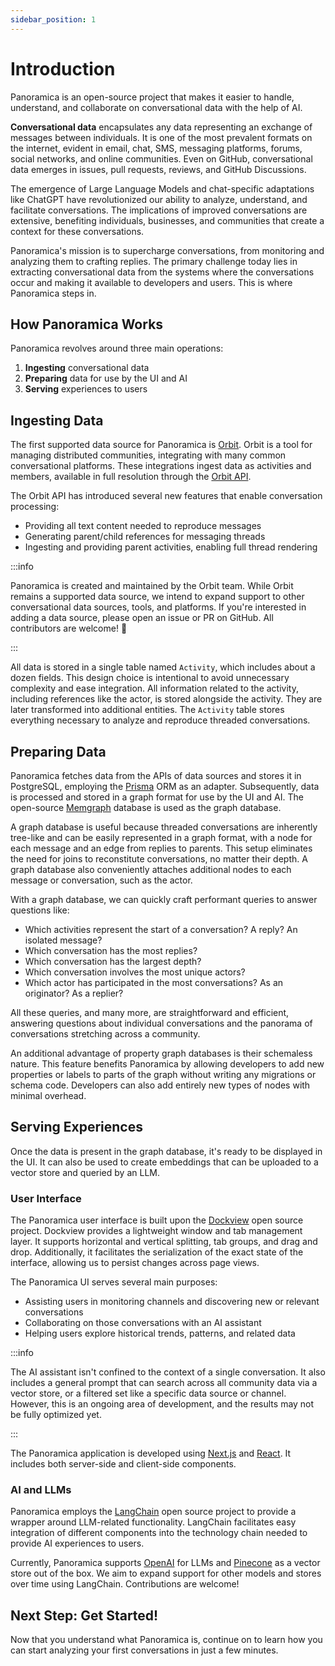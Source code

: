 ```yaml
---
sidebar_position: 1
---
```


# Introduction

Panoramica is an open-source project that makes it easier to handle, understand, and collaborate on conversational data with the help of AI.

**Conversational data** encapsulates any data representing an exchange of messages between individuals. It is one of the most prevalent formats on the internet, evident in email, chat, SMS, messaging platforms, forums, social networks, and online communities. Even on GitHub, conversational data emerges in issues, pull requests, reviews, and GitHub Discussions.

The emergence of Large Language Models and chat-specific adaptations like ChatGPT have revolutionized our ability to analyze, understand, and facilitate conversations. The implications of improved conversations are extensive, benefiting individuals, businesses, and communities that create a context for these conversations.

Panoramica's mission is to supercharge conversations, from monitoring and analyzing them to crafting replies. The primary challenge today lies in extracting conversational data from the systems where the conversations occur and making it available to developers and users. This is where Panoramica steps in.

## How Panoramica Works

Panoramica revolves around three main operations:

1. **Ingesting** conversational data
2. **Preparing** data for use by the UI and AI
3. **Serving** experiences to users

## Ingesting Data

The first supported data source for Panoramica is [Orbit](https://orbit.love/). Orbit is a tool for managing distributed communities, integrating with many common conversational platforms. These integrations ingest data as activities and members, available in full resolution through the [Orbit API](https://api.orbit.love/).

The Orbit API has introduced several new features that enable conversation processing:

- Providing all text content needed to reproduce messages
- Generating parent/child references for messaging threads
- Ingesting and providing parent activities, enabling full thread rendering

:::info

Panoramica is created and maintained by the Orbit team. While Orbit remains a supported data source, we intend to expand support to other conversational data sources, tools, and platforms. If you're interested in adding a data source, please open an issue or PR on GitHub. All contributors are welcome! :pray:

:::

All data is stored in a single table named `Activity`, which includes about a dozen fields. This design choice is intentional to avoid unnecessary complexity and ease integration. All information related to the activity, including references like the actor, is stored alongside the activity. They are later transformed into additional entities. The `Activity` table stores everything necessary to analyze and reproduce threaded conversations.

## Preparing Data

Panoramica fetches data from the APIs of data sources and stores it in PostgreSQL, employing the [Prisma](https://prisma.io/) ORM as an adapter. Subsequently, data is processed and stored in a graph format for use by the UI and AI. The open-source [Memgraph](https://memgraph.com/) database is used as the graph database.

A graph database is useful because threaded conversations are inherently tree-like and can be easily represented in a graph format, with a node for each message and an edge from replies to parents. This setup eliminates the need for joins to reconstitute conversations, no matter their depth. A graph database also conveniently attaches additional nodes to each message or conversation, such as the actor.

With a graph database, we can quickly craft performant queries to answer questions like:

- Which activities represent the start of a conversation? A reply? An isolated message?
- Which conversation has the most replies?
- Which conversation has the largest depth?
- Which conversation involves the most unique actors?
- Which actor has participated in the most conversations? As an originator? As a replier?

All these queries, and many more, are straightforward and efficient, answering questions about individual conversations and the panorama of conversations stretching across a community.

An additional advantage of property graph databases is their schemaless nature. This feature benefits Panoramica by allowing developers to add new properties or labels to parts of the graph without writing any migrations or schema code. Developers can also add entirely new types of nodes with minimal overhead.

## Serving Experiences

Once the data is present in the graph database, it's ready to be displayed in the UI. It can also be used to create embeddings that can be uploaded to a vector store and queried by an LLM.

### User Interface

The Panoramica user interface is built upon the [Dockview](https://dockview.dev/) open source project. Dockview provides a lightweight window and tab management layer. It supports horizontal and vertical splitting, tab groups, and drag and drop. Additionally, it facilitates the serialization of the exact state of the interface, allowing us to persist changes across page views.

The Panoramica UI serves several main purposes:

- Assisting users in monitoring channels and discovering new or relevant conversations
- Collaborating on those conversations with an AI assistant
- Helping users explore historical trends, patterns, and related data

:::info

The AI assistant isn't confined to the context of a single conversation. It also includes a general prompt that can search across all community data via a vector store, or a filtered set like a specific data source or channel. However, this is an ongoing area of development, and the results may not be fully optimized yet.

:::

The Panoramica application is developed using [Next.js](https://nextjs.org/) and [React](https://reactjs.org/). It includes both server-side and client-side components.

### AI and LLMs

Panoramica employs the [LangChain](https://langchain.com/) open source project to provide a wrapper around LLM-related functionality. LangChain facilitates easy integration of different components into the technology chain needed to provide AI experiences to users.

Currently, Panoramica supports [OpenAI](https://openai.com/) for LLMs and [Pinecone](https://www.pinecone.io/) as a vector store out of the box. We aim to expand support for other models and stores over time using LangChain. Contributions are welcome!

## Next Step: Get Started!

Now that you understand what Panoramica is, continue on to learn how you can start analyzing your first conversations in just a few minutes.
